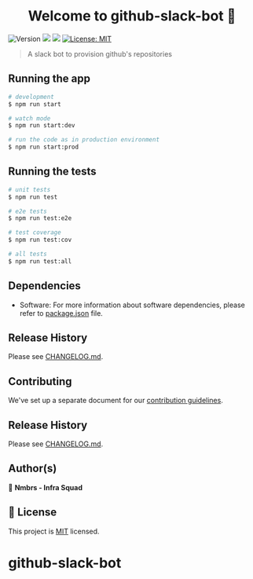 <h1 align="center">Welcome to github-slack-bot 👋</h1>
<p>
  <img alt="Version" src="https://img.shields.io/badge/version-0.0.1-blue.svg?cacheSeconds=2592000" />
  <img src="https://img.shields.io/badge/npm-%3E%3D8.9.0-blue.svg" />
  <img src="https://img.shields.io/badge/node-%3E%3D16.15.0-blue.svg" />
  <a href="LICENSE.md" target="_blank">
    <img alt="License: MIT" src="https://img.shields.io/badge/License-MIT-blue.svg" />
  </a>
</p>

> A slack bot to provision github's repositories

## Running the app

```bash
# development
$ npm run start

# watch mode
$ npm run start:dev

# run the code as in production environment
$ npm run start:prod
```

## Running the tests

```bash
# unit tests
$ npm run test

# e2e tests
$ npm run test:e2e

# test coverage
$ npm run test:cov

# all tests
$ npm run test:all
```

## Dependencies

- Software: For more information about software dependencies, please refer to [package.json](package.json) file.

## Release History

Please see [CHANGELOG.md](CHANGELOG.md).

## Contributing

We've set up a separate document for our [contribution guidelines](CONTRIBUTING.md).

## Release History

Please see [CHANGELOG.md](CHANGELOG.md).

## Author(s)

👤 **Nmbrs - Infra Squad**

## 📝 License

This project is [MIT](LICENSE.md) licensed.

# github-slack-bot

